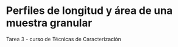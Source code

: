# Perfiles de longitud y área de una muestra granular
Tarea 3 - curso de Técnicas de Caracterización
